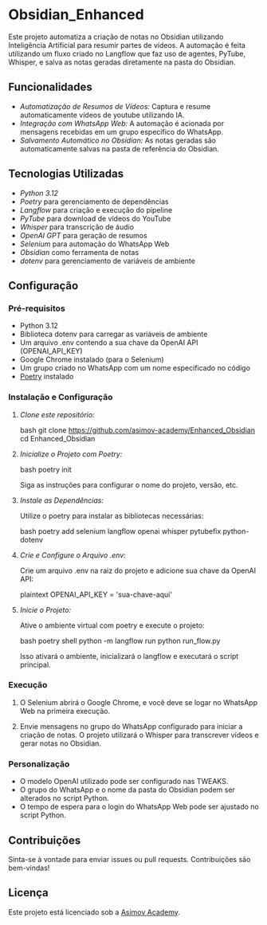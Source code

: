 # Obsidian_Enhanced

Este projeto automatiza a criação de notas no Obsidian utilizando Inteligência Artificial para resumir partes de vídeos. A automação é feita utilizando um fluxo criado no Langflow que faz uso de agentes, PyTube, Whisper, e salva as notas geradas diretamente na pasta do Obsidian.

## Funcionalidades

* *Automatização de Resumos de Vídeos:* Captura e resume automaticamente vídeos de youtube utilizando IA.
* *Integração com WhatsApp Web:* A automação é acionada por mensagens recebidas em um grupo específico do WhatsApp.
* *Salvamento Automático no Obsidian:* As notas geradas são automaticamente salvas na pasta de referência do Obsidian.

## Tecnologias Utilizadas

* *Python 3.12*
* *Poetry* para gerenciamento de dependências
* *Langflow* para criação e execução do pipeline
* *PyTube* para download de vídeos do YouTube
* *Whisper* para transcrição de áudio
* *OpenAI GPT* para geração de resumos
* *Selenium* para automação do WhatsApp Web
* *Obsidian* como ferramenta de notas
* *dotenv* para gerenciamento de variáveis de ambiente

## Configuração

### Pré-requisitos

* Python 3.12
* Biblioteca dotenv para carregar as variáveis de ambiente
* Um arquivo .env contendo a sua chave da OpenAI API (OPENAI_API_KEY)
* Google Chrome instalado (para o Selenium)
* Um grupo criado no WhatsApp com um nome especificado no código
* [Poetry](https://python-poetry.org/docs/#installation) instalado

### Instalação e Configuração

1. *Clone este repositório:*

   bash
   git clone https://github.com/asimov-academy/Enhanced_Obsidian
   cd Enhanced_Obsidian
   

2. *Inicialize o Projeto com Poetry:*

   bash
   poetry init
   

   Siga as instruções para configurar o nome do projeto, versão, etc.

3. *Instale as Dependências:*

   Utilize o poetry para instalar as bibliotecas necessárias:

   bash
   poetry add selenium langflow openai whisper pytubefix python-dotenv
   

4. *Crie e Configure o Arquivo .env:*

   Crie um arquivo .env na raiz do projeto e adicione sua chave da OpenAI API:

   plaintext
   OPENAI_API_KEY = 'sua-chave-aqui'
   

5. *Inicie o Projeto:*

   Ative o ambiente virtual com poetry e execute o projeto:

   bash
   poetry shell
   python -m langflow run
   python run_flow.py
   

   Isso ativará o ambiente, inicializará o langflow e executará o script principal.

### Execução

1. O Selenium abrirá o Google Chrome, e você deve se logar no WhatsApp Web na primeira execução.

2. Envie mensagens no grupo do WhatsApp configurado para iniciar a criação de notas. O projeto utilizará o Whisper para transcrever vídeos e gerar notas no Obsidian.

### Personalização

* O modelo OpenAI utilizado pode ser configurado nas TWEAKS.
* O grupo do WhatsApp e o nome da pasta do Obsidian podem ser alterados no script Python.
* O tempo de espera para o login do WhatsApp Web pode ser ajustado no script Python.

## Contribuições

Sinta-se à vontade para enviar issues ou pull requests. Contribuições são bem-vindas!

## Licença

Este projeto está licenciado sob a [Asimov Academy](LICENSE).